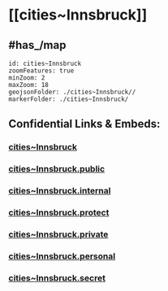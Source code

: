# [[cities~Innsbruck]]


## #has_/map  



```leaflet
id: cities~Innsbruck
zoomFeatures: true 
minZoom: 2 
maxZoom: 18
geojsonFolder: ./cities~Innsbruck//
markerFolder: ./cities~Innsbruck/
```


## Confidential Links & Embeds: 

### [cities~Innsbruck](/_Standards/Earth/Continent/Europe/Europe~Central/Austria/Austrias_States/Tirol/counties~Tirol/Innsbruck/cities~Innsbruck.md) 

### [cities~Innsbruck.public](/_public/Earth/Continent/Europe/Europe~Central/Austria/Austrias_States/Tirol/counties~Tirol/Innsbruck/cities~Innsbruck.public.md) 

### [cities~Innsbruck.internal](/_internal/Earth/Continent/Europe/Europe~Central/Austria/Austrias_States/Tirol/counties~Tirol/Innsbruck/cities~Innsbruck.internal.md) 

### [cities~Innsbruck.protect](/_protect/Earth/Continent/Europe/Europe~Central/Austria/Austrias_States/Tirol/counties~Tirol/Innsbruck/cities~Innsbruck.protect.md) 

### [cities~Innsbruck.private](/_private/Earth/Continent/Europe/Europe~Central/Austria/Austrias_States/Tirol/counties~Tirol/Innsbruck/cities~Innsbruck.private.md) 

### [cities~Innsbruck.personal](/_personal/Earth/Continent/Europe/Europe~Central/Austria/Austrias_States/Tirol/counties~Tirol/Innsbruck/cities~Innsbruck.personal.md) 

### [cities~Innsbruck.secret](/_secret/Earth/Continent/Europe/Europe~Central/Austria/Austrias_States/Tirol/counties~Tirol/Innsbruck/cities~Innsbruck.secret.md)

